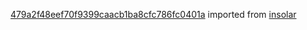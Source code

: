[479a2f48eef70f9399caacb1ba8cfc786fc0401a](https://github.com/insolar/insolar/commit/479a2f48eef70f9399caacb1ba8cfc786fc0401a) imported from [insolar](https://github.com/insolar/insolar)
